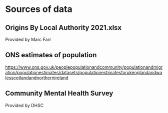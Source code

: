 # Sources of data

## Origins By Local Authority 2021.xlsx

Provided by Marc Farr

## ONS estimates of population

https://www.ons.gov.uk/peoplepopulationandcommunity/populationandmigration/populationestimates/datasets/populationestimatesforukenglandandwalesscotlandandnorthernireland

## Community Mental Health Survey

Provided by DHSC